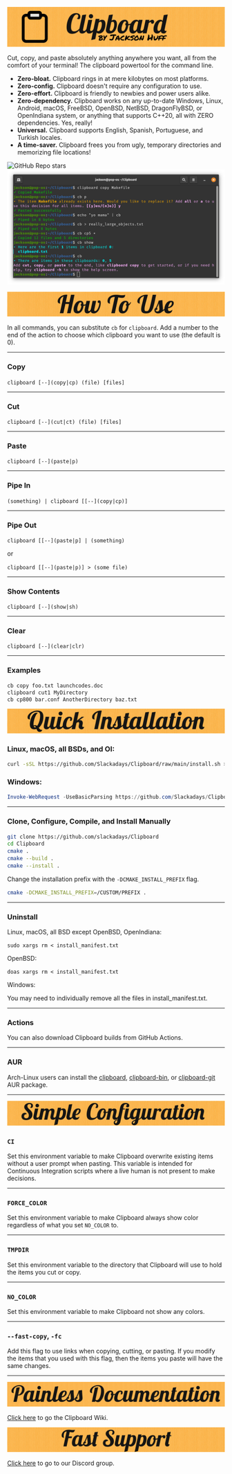 ![Clipboard Banner](readme_assets/en/CBBanner.png)

Cut, copy, and paste absolutely anything anywhere you want, all from the comfort of your terminal! The clipboard powertool for the command line.

- **Zero-bloat.** Clipboard rings in at mere kilobytes on most platforms.
- **Zero-config.** Clipboard doesn't require any configuration to use.
- **Zero-effort.** Clipboard is friendly to newbies and power users alike.
- **Zero-dependency.** Clipboard works on any up-to-date Windows, Linux, Android, macOS, FreeBSD, OpenBSD, NetBSD, DragonFlyBSD, or OpenIndiana system, or anything that supports C++20, all with ZERO dependencies. Yes, really!
- **Universal.** Clipboard supports English, Spanish, Portuguese, and Turkish locales.
- **A time-saver.** Clipboard frees you from ugly, temporary directories and memorizing file locations!

![GitHub Repo stars](https://img.shields.io/github/stars/slackadays/clipboard?style=for-the-badge)
![Clipboard Demo Image](readme_assets/en/CBDemo.png)

![How To Use](readme_assets/en/CBHowToUse.png)

In all commands, you can substitute `cb` for `clipboard`. 
Add a number to the end of the action to choose which clipboard you want to use (the default is 0). 

---

### Copy
`clipboard [--](copy|cp) (file) [files]`

---

### Cut
`clipboard [--](cut|ct) (file) [files]`

---

### Paste
`clipboard [--](paste|p)`

---

### Pipe In

`(something) | clipboard [[--](copy|cp)]`

---

### Pipe Out

`clipboard [[--](paste|p] | (something)`

or

`clipboard [[--](paste|p)] > (some file)`

---

### Show Contents
`clipboard [--](show|sh)`

---

### Clear
`clipboard [--](clear|clr)`

---

### Examples

```
cb copy foo.txt launchcodes.doc
clipboard cut1 MyDirectory
cb cp800 bar.conf AnotherDirectory baz.txt
```

![Quick Installation](readme_assets/en/CBQuickInstallation.png)
### Linux, macOS, all BSDs, and OI:
```bash
curl -sSL https://github.com/Slackadays/Clipboard/raw/main/install.sh > sh
```
### Windows:
```powershell
Invoke-WebRequest -UseBasicParsing https://github.com/Slackadays/Clipboard/raw/main/install.ps1 | powershell
```

---

### Clone, Configure, Compile, and Install Manually
```bash
git clone https://github.com/slackadays/Clipboard
cd Clipboard
cmake .
cmake --build .
cmake --install .
```
Change the installation prefix with the `-DCMAKE_INSTALL_PREFIX` flag.
```bash
cmake -DCMAKE_INSTALL_PREFIX=/CUSTOM/PREFIX .
```
---

### Uninstall
Linux, macOS, all BSD except OpenBSD, OpenIndiana:
```
sudo xargs rm < install_manifest.txt
```
OpenBSD:
```
doas xargs rm < install_manifest.txt
```
Windows:

You may need to individually remove all the files in install_manifest.txt.

---

### Actions

You can also download Clipboard builds from GitHub Actions.

---

### AUR

Arch-Linux users can install the [clipboard](https://aur.archlinux.org/packages/clipboard), [clipboard-bin](https://aur.archlinux.org/packages/clipboard-bin), or [clipboard-git](https://aur.archlinux.org/packages/clipboard-git) AUR package.

---

![Simple Configuration](readme_assets/en/CBSimpleConfiguration.png)

### `CI`

Set this environment variable to make Clipboard overwrite existing items without a user prompt when pasting. This variable is intended for Continuous Integration scripts where a live human is not present to make decisions.

---

### `FORCE_COLOR`

Set this environment variable to make Clipboard always show color regardless of what you set `NO_COLOR` to.

---

### `TMPDIR`

Set this environment variable to the directory that Clipboard will use to hold the items you cut or copy.

---

### `NO_COLOR`

Set this environment variable to make Clipboard not show any colors.

---

### `--fast-copy`, `-fc`

Add this flag to use links when copying, cutting, or pasting. If you modify the items that you used with this flag, then the items you paste will have the same changes.

---

![Painless Documentation](readme_assets/en/CBPainlessDocumentation.png)

[Click here](https://github.com/Slackadays/Clipboard/wiki) to go the Clipboard Wiki.

![Fast Support](readme_assets/en/CBFastSupport.png)

[Click here](https://discord.gg/J6asnc3pEG) to go to our Discord group.
